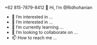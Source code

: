+62 815-7879-8412 👋 Hi, I’m @Ridhohanian
- 👀 I’m interested in ...
- 👀 I’m interested in ...
- 🌱 I’m currently learning ...
- 💞️ I’m looking to collaborate on ...
- 📫 How to reach me ...

<!---
Ridhohanian/Ridhohanian is a ✨ special ✨ repository because its `README.md` (this file) appears on your GitHub profile.
You can click the Preview link to take a look at your changes.
--->
